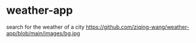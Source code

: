 # weather-app
search for the weather of a city
https://github.com/ziqing-wang/weather-app/blob/main/images/bg.jpg
